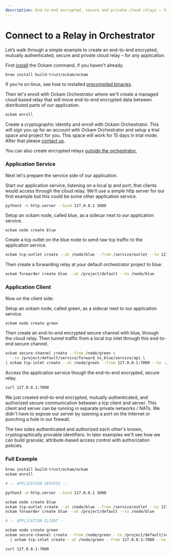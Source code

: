```yaml
---
description: End-to-end encrypted, secure and private cloud relays – for any application.
---
```


# Connect to a Relay in Orchestrator

Let’s walk through a simple example to create an end-to-end encrypted, mutually authenticated, secure and private cloud relay – for any application.

First [install](../get-started/#command) the Ockam command, if you haven't already.

```bash
brew install build-trust/ockam/ockam
```

If you're on linux, see how to installed [precompiled binaries](../get-started/#precompiled-binaries).

Then let's enroll with Ockam Orchestrator where we'll create a managed cloud based relay that will move end-to-end encrypted data between distributed parts of our application.

```bash
ockam enroll
```

Create a cryptographic identity and enroll with Ockam Orchestrator. This will sign you up for an account with Ockam Orchestrator and setup a trial space and project for you. This space will work for 15 days in trial mode. After that please [contact us](mailto:hello@ockam.io).

You can also create encrypted relays [outside the orchestrator.](encrypted-cloud-relays.md#local)

### Application Service

Next let's prepare the service side of our application.

Start our application service, listening on a local ip and port, that clients would access through the cloud relay. We'll use a simple http server for our first example but this could be some other application service.

```bash
python3 -m http.server --bind 127.0.0.1 5000
```

Setup an ockam node, called blue, as a sidecar next to our application service.

```
ockam node create blue
```

Create a tcp outlet on the blue node to send raw tcp traffic to the application service.

```bash
ockam tcp-outlet create --at /node/blue --from /service/outlet --to 127.0.0.1:5000
```

Then create a forwarding relay at your default orchestrator project to blue.

```bash
ockam forwarder create blue --at /project/default --to /node/blue
```

### Application Client

Now on the client side:

Setup an ockam node, called green, as a sidecar next to our application service.

```bash
ockam node create green
```

Then create an end-to-end encrypted secure channel with blue, through the cloud relay. Then tunnel traffic from a local tcp inlet through this end-to-end secure channel.

```bash
ockam secure-channel create --from /node/green \
  --to /project/default/service/forward_to_blue/service/api \
| ockam tcp-inlet create --at /node/green --from 127.0.0.1:7000 --to -/service/outlet
```

Access the application service though the end-to-end encrypted, secure relay.

```bash
curl 127.0.0.1:7000
```

We just created end-to-end encrypted, mutually authenticated, and authorized secure communication between a tcp client and server. This client and server can be running in separate private networks / NATs. We didn't have to expose our server by opening a port on the Internet or punching a hole in our firewall.

The two sides authenticated and authorized each other's known, cryptographically provable identifiers. In later examples we'll see how we can build granular, attribute-based access control with authorization policies.

### Full Example



```bash
brew install build-trust/ockam/ockam
ockam enroll

# -- APPLICATION SERVICE --

python3 -m http.server --bind 127.0.0.1 5000

ockam node create blue
ockam tcp-outlet create --at /node/blue --from /service/outlet --to 127.0.0.1:5000
ockam forwarder create blue --at /project/default --to /node/blue

# -- APPLICATION CLIENT --

ockam node create green
ockam secure-channel create --from /node/green --to /project/default/service/forward_to_blue/service/api \
  | ockam tcp-inlet create --at /node/green --from 127.0.0.1:7000 --to -/service/outlet

curl 127.0.0.1:7000
```

